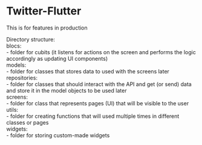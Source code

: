 # Twitter-Flutter

This is for features in production

Directory structure:<br>
    blocs:<br>
        - folder for cubits (it listens for actions on the screen and performs the logic accordingly as updating UI components) <br>
    models:<br>
        - folder for classes that stores data to used with the screens later<br>
    repositories:<br>
        - folder for classes that should interact with the API and get (or send) data and store it in the model objects to be used later<br>
    screens:<br>
        - folder for class that represents pages (UI) that will be visible to the user<br>
    utils:<br>
        - folder for creating functions that will used multiple times in different classes or pages<br>
    widgets:<br>
        - folder for storing custom-made widgets<br>